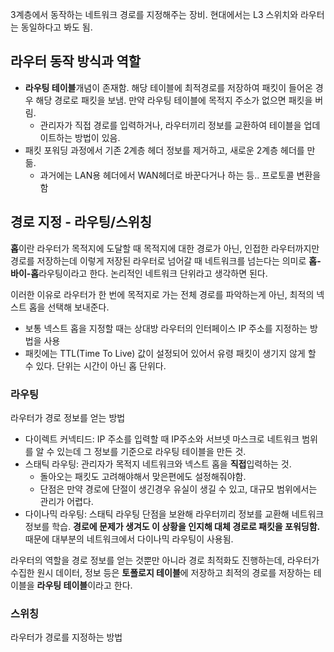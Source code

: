 3계층에서 동작하는 네트워크 경로를 지정해주는 장비. 현대에서는 L3 스위치와 라우터는 동일하다고 봐도 됨.

## 라우터 동작 방식과 역할

- **라우팅 테이블**개념이 존재함. 해당 테이블에 최적경로를 저장하여 패킷이 들어온 경우 해당 경로로 패킷을 보냄. 만약 라우팅 테이블에 목적지 주소가 없으면 패킷을 버림.
    - 관리자가 직접 경로를 입력하거나, 라우터끼리 정보를 교환하여 테이블을 업데이트하는 방법이 있음.
- 패킷 포워딩 과정에서 기존 2계층 헤더 정보를 제거하고, 새로운 2계층 헤더를 만듦. 
    - 과거에는 LAN용 헤더에서 WAN헤더로 바꾼다거나 하는 등.. 프로토콜 변환을 함

## 경로 지정 - 라우팅/스위칭

**홉**이란 라우터가 목적지에 도달할 때 목적지에 대한 경로가 아닌, 인접한 라우터까지만 경로를 저장하는데 이렇게 저장된 라우터로 넘어갈 때 네트워크를 넘는다는 의미로 **홉-바이-홉**라우팅이라고 한다. 논리적인 네트워크 단위라고 생각하면 된다.

이러한 이유로 라우터가 한 번에 목적지로 가는 전체 경로를 파악하는게 아닌, 최적의 넥스트 홉을 선택해 보내준다. 

- 보통 넥스트 홉을 지정할 때는 상대방 라우터의 인터페이스 IP 주소를 지정하는 방법을 사용
- 패킷에는 TTL(Time To Live) 값이 설정되어 있어서 유령 패킷이 생기지 않게 할 수 있다. 단위는 시간이 아닌 홉 단위다.

### 라우팅

라우터가 경로 정보를 얻는 방법

- 다이렉트 커넥티드: IP 주소를 입력할 때 IP주소와 서브넷 마스크로 네트워크 범위를 알 수 있는데 그 정보를 기준으로 라우팅 테이블을 만든 것.
- 스태틱 라우팅: 관리자가 목적지 네트워크와 넥스트 홉을 **직접**입력하는 것.
  - 돌아오는 패킷도 고려해야해서 맞은편에도 설정해줘야함.
  - 단점은 만약 경로에 단절이 생긴경우 유실이 생길 수 있고, 대규모 범위에서는 관리가 어렵다.
- 다이나믹 라우팅: 스태틱 라우팅 단점을 보완해 라우터끼리 정보를 교환해 네트워크 정보를 학습. **경로에 문제가 생겨도 이 상황을 인지해 대체 경로로 패킷을 포워딩함.** 때문에 대부분의 네트워크에서 다이나믹 라우팅이 사용됨.


라우터의 역할을 경로 정보를 얻는 것뿐만 아니라 경로 최적화도 진행하는데, 라우터가 수집한 원시 데이터, 정보 등은 **토폴로지 테이블**에 저장하고 최적의 경로를 저장하는 테이블을 **라우팅 테이블**이라고 한다.

### 스위칭

라우터가 경로를 지정하는 방법





